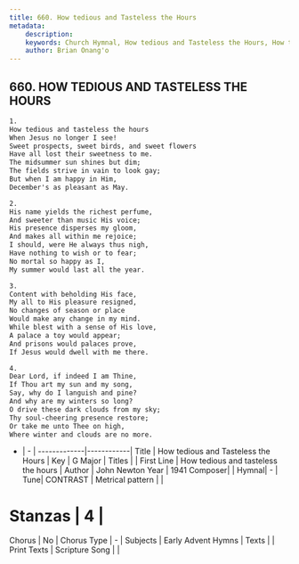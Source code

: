 ```yaml
---
title: 660. How tedious and Tasteless the Hours
metadata:
    description: 
    keywords: Church Hymnal, How tedious and Tasteless the Hours, How tedious and tasteless the hours, 
    author: Brian Onang'o
---
```



## 660. HOW TEDIOUS AND TASTELESS THE HOURS

```txt
1.
How tedious and tasteless the hours 
When Jesus no longer I see! 
Sweet prospects, sweet birds, and sweet flowers 
Have all lost their sweetness to me. 
The midsummer sun shines but dim; 
The fields strive in vain to look gay; 
But when I am happy in Him, 
December's as pleasant as May. 

2.
His name yields the richest perfume, 
And sweeter than music His voice; 
His presence disperses my gloom, 
And makes all within me rejoice; 
I should, were He always thus nigh, 
Have nothing to wish or to fear; 
No mortal so happy as I, 
My summer would last all the year. 

3.
Content with beholding His face, 
My all to His pleasure resigned, 
No changes of season or place 
Would make any change in my mind. 
While blest with a sense of His love, 
A palace a toy would appear; 
And prisons would palaces prove, 
If Jesus would dwell with me there. 

4.
Dear Lord, if indeed I am Thine, 
If Thou art my sun and my song, 
Say, why do I languish and pine? 
And why are my winters so long? 
O drive these dark clouds from my sky; 
Thy soul-cheering presence restore; 
Or take me unto Thee on high, 
Where winter and clouds are no more.
```

- |   -  |
-------------|------------|
Title | How tedious and Tasteless the Hours |
Key | G Major |
Titles |  |
First Line | How tedious and tasteless the hours |
Author | John Newton
Year | 1941
Composer|  |
Hymnal|  - |
Tune| CONTRAST |
Metrical pattern | |
# Stanzas | 4 |
Chorus | No |
Chorus Type | - |
Subjects | Early Advent Hymns |
Texts |  |
Print Texts | 
Scripture Song |  |
  
